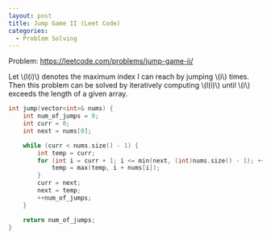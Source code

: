 ```yaml
---
layout: post
title: Jump Game II (Leet Code)
categories:
  - Problem Solving
---
```

Problem: <https://leetcode.com/problems/jump-game-ii/>

Let \\(l(i)\\) denotes the maximum index I can reach by jumping \\(i\\) times. Then this problem can be solved by iteratively computing \\(l(i)\\) until \\(i\\) exceeds the length of a given array.

```c++
int jump(vector<int>& nums) {
    int num_of_jumps = 0;
    int curr = 0;
    int next = nums[0];

    while (curr < nums.size() - 1) {
        int temp = curr;
        for (int i = curr + 1; i <= min(next, (int)nums.size() - 1); ++i) {
            temp = max(temp, i + nums[i]);
        }
        curr = next;
        next = temp;
        ++num_of_jumps;
    }

    return num_of_jumps;
}
```
